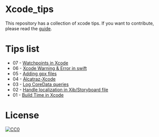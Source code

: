 # Xcode_tips

This repository has a collection of xcode tips. 
If you want to contribute, please read the [guide](https://github.com/MallowTech/Xcode_tips/blob/master/CONTRIBUTING.md).


# Tips list

- 07 - [Watchpoints in Xcode](https://github.com/MallowTech/Xcode_tips/tree/master/xcode_watchpoints/xcode_tips/2019-07-17-Xcode-Watchpoints)
- 06 - [Xcode Warning & Error in swift](https://github.com/MallowTech/Xcode_tips/blob/master/xcode_tips/2016-06-09-Xcode-showing-Warning-and-Error)
- 05 - [Adding gpx files](https://github.com/MallowTech/Xcode_tips/blob/master/xcode_tips/2016-06-04-Adding_gpx_files/2016-06-04-Adding_gpx_files.md)
- 04 - [Alcatraz-Xcode](https://github.com/MallowTech/Xcode_tips/blob/master/xcode_tips/2016-05-20-Alcatraz-package-manager-in-Xcode.md)
- 03 - [Log CoreData queries](https://github.com/MallowTech/Xcode_tips/blob/master/xcode_tips/2016-04-27-Log-Core-Data-Queries.md)
- 02 - [Handle localization in Xib/Storyboard file](https://github.com/MallowTech/Xcode_tips/blob/master/xcode_tips/2016-04-26-Hanlde_XibFile_Localisation-in-Xcode/2016-04-26-Hanlde_XibFile_Localisation-in-Xcode.md)
- 01 - [Build Time in Xcode](https://github.com/MallowTech/Xcode_tips/blob/master/xcode_tips/2016-04-26-Build-Time-in-Xcode.md)


# License
<p xmlns:dct="http://purl.org/dc/terms/" xmlns:vcard="http://www.w3.org/2001/vcard-rdf/3.0#">
  <a rel="license"
     href="http://creativecommons.org/publicdomain/zero/1.0/">
    <img src="http://i.creativecommons.org/p/zero/1.0/88x31.png" style="border-style: none;" alt="CC0" />
  </a>
  <br />
